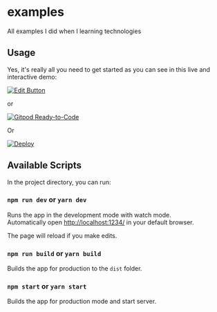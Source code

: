 # examples
All examples I did when I learning technologies

## Usage
Yes, it's really all you need to get started as you can see in this live and interactive demo:

[![Edit Button](https://codesandbox.io/static/img/play-codesandbox.svg)](https://github.com/neoskx/examples)

or 

[![Gitpod Ready-to-Code](https://img.shields.io/badge/Gitpod-Ready--to--Code-blue?style=for-the-badge&logo=gitpod)](https://gitpod.io/#https://github.com/neoskx/examples) 

Or

[![Deploy](https://www.herokucdn.com/deploy/button.svg)](https://heroku.com/deploy)

## Available Scripts

In the project directory, you can run:

### `npm run dev` or `yarn dev`

Runs the app in the development mode with watch mode. <br/>
Automatically open [http://localhost:1234/](http://localhost:1234/) in your default browser.

The page will reload if you make edits.<br/>

### `npm run build` or `yarn build`

Builds the app for production to the `dist` folder. 

### `npm start` or `yarn start`

Builds the app for production mode and start server.